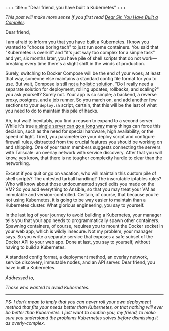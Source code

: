+++
title = "Dear friend, you have built a Kubernetes"
+++

_This post will make more sense if you first read [Dear Sir, You Have Built a Compiler](https://rachit.pl/post/you-have-built-a-compiler/)._

Dear friend,

I am afraid to inform you that you have built a Kubernetes. I know you wanted to "choose boring tech" to just run some containers. You said that "Kubernetes is overkill" and "it's just way too complex for a simple task" and yet, six months later, you have pile of shell scripts that do not work—breaking every time there's a slight shift in the winds of production.

Surely, switching to Docker Compose will be the end of your woes; at least that way, someone else maintains a standard config file format for you to use. But wait, Compose is still [not a holistic solution](@/2024/2024-01-20-docker-compose.md). "Do I really need a separate solution for deployment, rolling updates, rollbacks, and scaling?" you ask yourself? Surely not. Your app is so simple; a backend, a reverse proxy, postgres, and a job runner. So you march on, and add another few sections to your `deploy.sh` script, certain, that this will be the last of what you need to do to maintain this pile of hacks.

Ah, but wait! Inevitably, you find a reason to expand to a second server. While it's true [a single server can go a long way](https://news.ycombinator.com/item?id=41340751) many things can force this decision, such as the need for special hardware, high availability, or the speed of light. Tired, you parameterize your deploy script and configure firewall rules, distracted from the crucial features you should be working on and shipping. One of your team members suggests connecting the servers with Tailscale: an overlay network with service discovery. After that you will know, yes know, that there is no tougher complexity hurdle to clear than the networking.

Except if you quit or go on vacation, who will maintain this custom pile of shell scripts? The untested tarball handling? The inscrutable iptables rules? Who will know about those undocumented sysctl edits you made on the VM? So you add everything to Ansible, so that you may treat your VM as immutable and version-controlled. Certain, of course, that because you’re not using Kubernetes, it is going to be way easier to maintain than a Kubernetes cluster. What glorious engineering, you say to yourself.

In the last leg of your journey to avoid building a Kubernetes, your manager tells you that your app needs to programmatically spawn other containers. Spawning containers, of course, requires you to mount the Docker socket in your web app, which is wildly insecure. Not my problem, your manager says. So you write a separate service that exposes a safe subset of the Docker API to your web app. Done at last, you say to yourself, without having to build a Kubernetes.

A standard config format, a deployment method, an overlay network, service discovery, immutable nodes, and an API server. Dear friend, you have built a Kubernetes.

_Addressed to,_

_Those who wanted to avoid Kubernetes._

---

_PS: I don't mean to imply that you can never roll your own deployment method that fits your needs better than Kubernetes, or that nothing will ever be better than Kubernetes. I just want to caution you, my friend, to make sure you understand the problems Kubernetes solves before dismissing it as overly-complex._
